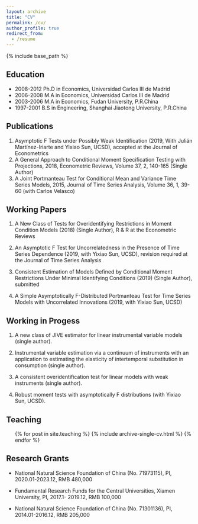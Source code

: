 ```yaml
---
layout: archive
title: "CV"
permalink: /cv/
author_profile: true
redirect_from:
  - /resume
---
```


{% include base_path %}

## Education

   * 2008-2012 Ph.D in Economics, Universidad Carlos III de Madrid
   * 2006-2008 M.A in Economics, Universidad Carlos III de Madrid
   * 2003-2006 M.A in Economics, Fudan University, P.R.China
   * 1997-2001 B.S in Engineering, Shanghai Jiaotong University, P.R.China


## Publications
1. Asymptotic F Tests under Possibly Weak Identification (2019, With Julián Martínez-Iriarte and Yixiao Sun, UCSD), accepted at the Journal of Econometrics
2. A General Approach to Conditional Moment Specification Testing with Projections, 2018, Econometric Reviews, Volume 37, 2, 140-165 (Single Author)
3. A Joint Portmanteau Test for Conditional Mean and Variance Time Series Models, 2015, Journal of Time Series Analysis, Volume 36, 1, 39-60 (with Carlos Velasco)
## Working Papers

1. A New Class of Tests for Overidentifying Restrictions in Moment Condition Models (2018) (Single Author), R & R at the Econometric Reviews

2. An Asymptotic F Test for Uncorrelatedness in the Presence of Time Series Dependence (2019, with Yixiao Sun, UCSD), revision required at the Journal of Time Series Analysis

3. Consistent Estimation of Models Defined by Conditional Moment Restrictions Under Minimal Identifying Conditions (2019) (Single Author), submitted

4. A Simple Asymptotically F-Distributed Portmanteau Test for Time Series Models with Uncorrelated Innovations (2019, with Yixiao Sun, UCSD)

## Working in Progess

  1. A new class of JIVE estimator for linear instrumental variable models (single author).

  2. Instrumental variable estimation via a continuum of instruments with an application to estimating the elasticity of intertemporal substitution in consumption (single author).

  3. A consistent overidentification test for linear models with weak instruments (single author).

  4. Robust moment tests with asymptotically F distributions (with Yixiao Sun, UCSD).

## Teaching

  <ul>{% for post in site.teaching %}
    {% include archive-single-cv.html %}
  {% endfor %}</ul>
  
## Research Grants



   * National Natural Science Foundation of China (No. 71973115), PI, 2020.01-2023.12, RMB 480,000

   * Fundamental Research Funds for the Central Universities, Xiamen University, PI, 2017.1- 2019.12, RMB 100,000

   * National Natural Science Foundation of China (No. 71301136), PI, 2014.01-2016.12, RMB 205,000

